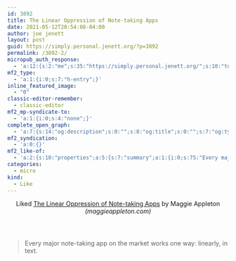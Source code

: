 ```yaml
---
id: 3892
title: The Linear Oppression of Note-taking Apps
date: 2021-05-12T20:54:08-04:00
author: joe jenett
layout: post
guid: https://simply.personal.jenett.org/?p=3892
permalink: /3892-2/
micropub_auth_response:
  - 'a:12:{s:2:"me";s:35:"https://simply.personal.jenett.org/";s:10:"token_type";s:6:"Bearer";s:4:"uuid";s:36:"1616ae3d-7caf-4764-a335-f6ff25801d22";s:5:"scope";s:20:"create delete update";s:9:"issued_by";s:62:"https://simply.personal.jenett.org/wp-json/indieauth/1.0/token";s:9:"client_id";s:20:"https://omnibear.com";s:11:"client_name";s:8:"Omnibear";s:11:"client_icon";s:29:"https://omnibear.com/logo.svg";s:9:"issued_at";i:1619428303;s:4:"user";i:1;s:13:"last_accessed";i:1620866971;s:7:"last_ip";s:14:"76.112.130.179";}'
mf2_type:
  - 'a:1:{i:0;s:7:"h-entry";}'
inline_featured_image:
  - "0"
classic-editor-remember:
  - classic-editor
mf2_mp-syndicate-to:
  - 'a:1:{i:0;s:4:"none";}'
complete_open_graph:
  - 'a:7:{s:14:"og:description";s:0:"";s:8:"og:title";s:0:"";s:7:"og:type";s:0:"";s:12:"twitter:card";s:7:"summary";s:15:"twitter:creator";s:0:"";s:19:"twitter:description";s:0:"";s:8:"og:image";s:0:"";}'
mf2_syndication:
  - 'a:0:{}'
mf2_like-of:
  - 'a:2:{s:10:"properties";a:5:{s:7:"summary";a:1:{i:0;s:75:"Every major note-taking app on the market works one way: linearly, in text.";}s:4:"name";a:1:{i:0;s:41:"The Linear Oppression of Note-taking Apps";}s:3:"url";a:1:{i:0;s:42:"https://maggieappleton.com/note-oppression";}s:11:"publication";a:1:{i:0;s:18:"maggieappleton.com";}s:6:"author";a:2:{s:4:"type";a:1:{i:0;s:6:"h-card";}s:10:"properties";a:2:{s:4:"name";a:1:{i:0;s:15:"Maggie Appleton";}s:3:"url";a:1:{i:0;s:27:"https://maggieappleton.com/";}}}}s:4:"type";s:4:"cite";}'
categories:
  - micro
kind:
  - Like
---
```

<section class="response u-like-of h-cite"><header><span class="kind-display-text">Liked</span> <a href="https://maggieappleton.com/note-oppression" class="p-name u-url">The Linear Oppression of Note-taking Apps</a> by <span class="h-card p-author">Maggie Appleton</span> <em>(<span class="p-publication">maggieappleton.com</span>)</em></header>
<blockquote class="e-summary">Every major note-taking app on the market works one way: linearly, in text.</blockquote>